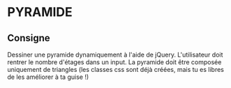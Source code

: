 PYRAMIDE
========

Consigne
--------

Dessiner une pyramide dynamiquement à l'aide de jQuery. L'utilisateur doit rentrer le nombre d'étages dans un input.
La pyramide doit être composée uniquement de triangles (les classes css sont déjà créées, mais tu es libres de les améliorer à ta guise !)

